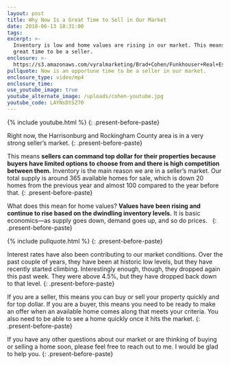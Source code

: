 ```yaml
---
layout: post
title: Why Now Is a Great Time to Sell in Our Market
date: 2018-06-13 18:31:00
tags:
excerpt: >-
  Inventory is low and home values are rising in our market. This means it is a
  great time to be a seller.
enclosure: >-
  https://s3.amazonaws.com/vyralmarketing/Brad+Cohen/Funkhouser+Real+Estate+Group-+Why+Now+Is+a+Great+Time+to+Sell+in+Our+Market.mp4
pullquote: Now is an opportune time to be a seller in our market.
enclosure_type: video/mp4
enclosure_time:
use_youtube_image: true
youtube_alternate_image: /uploads/cohen-youtube.jpg
youtube_code: LAYNsDtSZ70
---
```


{% include youtube.html %}
{: .present-before-paste}

Right now, the Harrisonburg and Rockingham County area is in a very strong seller’s market.
{: .present-before-paste}

This means **sellers can command top dollar for their properties because buyers have limited options to choose from and there is high competition between them.** Inventory is the main reason we are in a seller’s market. Our total supply is around 365 available homes for sale, which is down 20 homes from the previous year and almost 100 compared to the year before that.
{: .present-before-paste}

What does this mean for home values? **Values have been rising and continue to rise based on the dwindling inventory levels.** It is basic economics—as supply goes down, demand goes up, and so do prices.  
{: .present-before-paste}

{% include pullquote.html %}
{: .present-before-paste}

Interest rates have also been contributing to our market conditions. Over the past couple of years, they have been at historic low levels, but they have recently started climbing. Interestingly enough, though, they dropped again this past week. They were above 4.5%, but they have dropped back down to that level.
{: .present-before-paste}

If you are a seller, this means you can buy or sell your property quickly and for top dollar. If you are a buyer, this means you need to be ready to make an offer when an available home comes along that meets your criteria. You also need to be able to see a home quickly once it hits the market.
{: .present-before-paste}

If you have any other questions about our market or are thinking of buying or selling a home soon, please feel free to reach out to me. I would be glad to help you.
{: .present-before-paste}